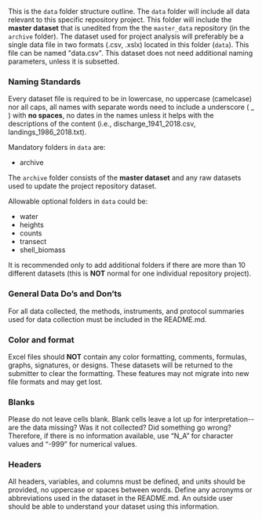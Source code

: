 This is the `data` folder structure outline. The `data` folder will include all data relevant to this specific repository project. This folder will include the **master dataset** that is unedited from the the `master_data` repository (in the `archive` folder). The dataset used for project analysis will preferably be a single data file in two formats (.csv, .xslx) located in this folder (`data`). This file can be named "data.csv". This dataset does not need additional naming parameters, unless it is subsetted.      

### Naming Standards  
Every dataset file is required to be in lowercase, no uppercase (camelcase) nor all caps, all names with separate words need to include a underscore ( _ ) with **no spaces**, no dates in the names unless it helps with the descriptions of the content (i.e., discharge_1941_2018.csv, landings_1986_2018.txt).  

Mandatory folders in `data` are:  
- archive  
  
 The `archive` folder consists of the **master dataset** and any raw datasets used to update the project repository dataset. 

Allowable optional folders in `data` could be:  
- water  
- heights  
- counts 
- transect  
- shell_biomass 
  
It is recommended only to add additional folders if there are more than 10 different datasets (this is **NOT** normal for one individual repository project). 
  
### General Data Do’s and Don’ts  
For all data collected, the methods, instruments, and protocol summaries used for data collection must be included in the README.md.    
  
### Color and format  
Excel files should **NOT** contain any color formatting, comments, formulas, graphs, signatures, or designs. These datasets will be returned to the submitter to clear the formatting. These features may not migrate into new file formats and may get lost.  
  
### Blanks  
Please do not leave cells blank. Blank cells leave a lot up for interpretation-- are the data missing? Was it not collected? Did something go wrong? Therefore, if there is no information available, use “N_A” for character values and “-999” for numerical values.  
  
### Headers  
All headers, variables, and columns must be defined, and units should be provided, no uppercase or spaces between words. Define any acronyms or abbreviations used in the dataset in the README.md. An outside user should be able to understand your dataset using this information.
